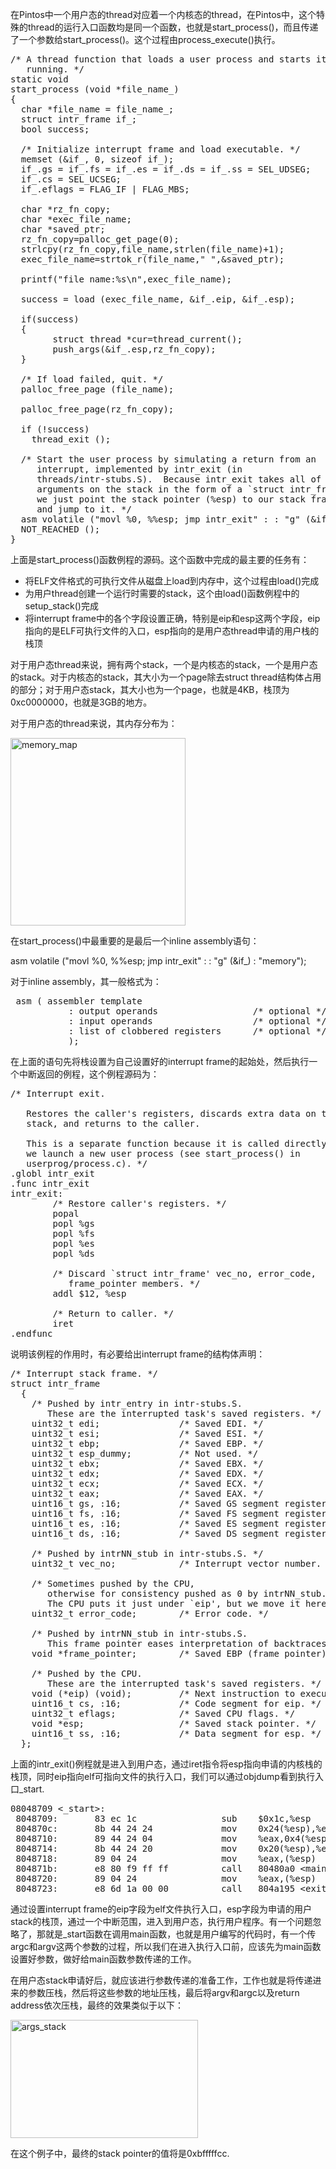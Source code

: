 <!---
title:: Pintos中User Program运行机制的探索
date:: 2015-01-23 21:08
categories:: 系统与网络
tags:: c, pintos, thread
-->

在Pintos中一个用户态的thread对应着一个内核态的thread，在Pintos中，这个特殊的thread的运行入口函数均是同一个函数，也就是start_process()，而且传递了一个参数给start_process()。这个过程由process_execute()执行。
<pre class="brush:cpp">/* A thread function that loads a user process and starts it
   running. */
static void
start_process (void *file_name_)
{
  char *file_name = file_name_;
  struct intr_frame if_;
  bool success;

  /* Initialize interrupt frame and load executable. */
  memset (&amp;if_, 0, sizeof if_);
  if_.gs = if_.fs = if_.es = if_.ds = if_.ss = SEL_UDSEG;
  if_.cs = SEL_UCSEG;
  if_.eflags = FLAG_IF | FLAG_MBS;

  char *rz_fn_copy;
  char *exec_file_name;
  char *saved_ptr;
  rz_fn_copy=palloc_get_page(0);
  strlcpy(rz_fn_copy,file_name,strlen(file_name)+1);
  exec_file_name=strtok_r(file_name," ",&amp;saved_ptr);

  printf("file name:%s\n",exec_file_name);

  success = load (exec_file_name, &amp;if_.eip, &amp;if_.esp);

  if(success)
  {
        struct thread *cur=thread_current();
        push_args(&amp;if_.esp,rz_fn_copy);
  }

  /* If load failed, quit. */
  palloc_free_page (file_name);

  palloc_free_page(rz_fn_copy);

  if (!success)
    thread_exit ();

  /* Start the user process by simulating a return from an
     interrupt, implemented by intr_exit (in
     threads/intr-stubs.S).  Because intr_exit takes all of its
     arguments on the stack in the form of a `struct intr_frame',
     we just point the stack pointer (%esp) to our stack frame
     and jump to it. */
  asm volatile ("movl %0, %%esp; jmp intr_exit" : : "g" (&amp;if_) : "memory");
  NOT_REACHED ();
}
</pre>
上面是start_process()函数例程的源码。这个函数中完成的最主要的任务有：
<ul>
	<li>将ELF文件格式的可执行文件从磁盘上load到内存中，这个过程由load()完成</li>
	<li>为用户thread创建一个运行时需要的stack，这个由load()函数例程中的setup_stack()完成</li>
	<li>将interrupt frame中的各个字段设置正确，特别是eip和esp这两个字段，eip指向的是ELF可执行文件的入口，esp指向的是用户态thread申请的用户栈的栈顶</li>
</ul>
对于用户态thread来说，拥有两个stack，一个是内核态的stack，一个是用户态的stack。对于内核态的stack，其大小为一个page除去struct thread结构体占用的部分；对于用户态stack，其大小也为一个page，也就是4KB，栈顶为0xc0000000，也就是3GB的地方。

对于用户态的thread来说，其内存分布为：

<a href="http://www.rickyzhang.me/blog/wp-content/uploads/2015/01/捕获.jpg"><img class="alignnone size-medium wp-image-716" src="http://www.rickyzhang.me/blog/wp-content/uploads/2015/01/捕获-280x300.jpg" alt="memory_map" width="280" height="300" /></a>

在start_process()中最重要的是最后一个inline assembly语句：

asm volatile ("movl %0, %%esp; jmp intr_exit" : : "g" (&amp;if_) : "memory");

对于inline assembly，其一般格式为：
<pre class="brush:plain"> asm ( assembler template 
           : output operands                  /* optional */
           : input operands                   /* optional */
           : list of clobbered registers      /* optional */
           );
</pre>
在上面的语句先将栈设置为自己设置好的interrupt frame的起始处，然后执行一个中断返回的例程，这个例程源码为：
<pre class="brush:plain">/* Interrupt exit.

   Restores the caller's registers, discards extra data on the
   stack, and returns to the caller.

   This is a separate function because it is called directly when
   we launch a new user process (see start_process() in
   userprog/process.c). */
.globl intr_exit
.func intr_exit
intr_exit:
        /* Restore caller's registers. */
        popal
        popl %gs
        popl %fs
        popl %es
        popl %ds

        /* Discard `struct intr_frame' vec_no, error_code,
           frame_pointer members. */
        addl $12, %esp

        /* Return to caller. */
        iret
.endfunc
</pre>
说明该例程的作用时，有必要给出interrupt frame的结构体声明：
<pre class="brush:cpp">/* Interrupt stack frame. */
struct intr_frame
  {
    /* Pushed by intr_entry in intr-stubs.S.
       These are the interrupted task's saved registers. */
    uint32_t edi;               /* Saved EDI. */
    uint32_t esi;               /* Saved ESI. */
    uint32_t ebp;               /* Saved EBP. */
    uint32_t esp_dummy;         /* Not used. */
    uint32_t ebx;               /* Saved EBX. */
    uint32_t edx;               /* Saved EDX. */
    uint32_t ecx;               /* Saved ECX. */
    uint32_t eax;               /* Saved EAX. */
    uint16_t gs, :16;           /* Saved GS segment register. */
    uint16_t fs, :16;           /* Saved FS segment register. */
    uint16_t es, :16;           /* Saved ES segment register. */
    uint16_t ds, :16;           /* Saved DS segment register. */

    /* Pushed by intrNN_stub in intr-stubs.S. */
    uint32_t vec_no;            /* Interrupt vector number. */

    /* Sometimes pushed by the CPU,
       otherwise for consistency pushed as 0 by intrNN_stub.
       The CPU puts it just under `eip', but we move it here. */
    uint32_t error_code;        /* Error code. */

    /* Pushed by intrNN_stub in intr-stubs.S.
       This frame pointer eases interpretation of backtraces. */
    void *frame_pointer;        /* Saved EBP (frame pointer). */

    /* Pushed by the CPU.
       These are the interrupted task's saved registers. */
    void (*eip) (void);         /* Next instruction to execute. */
    uint16_t cs, :16;           /* Code segment for eip. */
    uint32_t eflags;            /* Saved CPU flags. */
    void *esp;                  /* Saved stack pointer. */
    uint16_t ss, :16;           /* Data segment for esp. */
  };
</pre>
上面的intr_exit()例程就是进入到用户态，通过iret指令将esp指向申请的内核栈的栈顶，同时eip指向elf可指向文件的执行入口，我们可以通过objdump看到执行入口_start.
<pre class="brush:plain">08048709 &lt;_start&gt;:
 8048709:       83 ec 1c                sub    $0x1c,%esp
 804870c:       8b 44 24 24             mov    0x24(%esp),%eax
 8048710:       89 44 24 04             mov    %eax,0x4(%esp)
 8048714:       8b 44 24 20             mov    0x20(%esp),%eax
 8048718:       89 04 24                mov    %eax,(%esp)
 804871b:       e8 80 f9 ff ff          call   80480a0 &lt;main&gt;
 8048720:       89 04 24                mov    %eax,(%esp)
 8048723:       e8 6d 1a 00 00          call   804a195 &lt;exit&gt;
</pre>
通过设置interrupt frame的eip字段为elf文件执行入口，esp字段为申请的用户stack的栈顶，通过一个中断范围，进入到用户态，执行用户程序。有一个问题忽略了，那就是_start函数在调用main函数，也就是用户编写的代码时，有一个传argc和argv这两个参数的过程，所以我们在进入执行入口前，应该先为main函数设置好参数，做好给main函数参数传递的工作。

在用户态stack申请好后，就应该进行参数传递的准备工作，工作也就是将传递进来的参数压栈，然后将这些参数的地址压栈，最后将argv和argc以及return address依次压栈，最终的效果类似于以下：

<a href="http://www.rickyzhang.me/blog/wp-content/uploads/2015/01/args_stack.jpg"><img class="alignnone size-medium wp-image-717" src="http://www.rickyzhang.me/blog/wp-content/uploads/2015/01/args_stack-300x189.jpg" alt="args_stack" width="300" height="189" /></a>

在这个例子中，最终的stack pointer的值将是0xbfffffcc.
